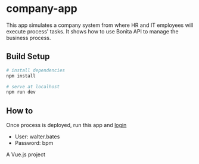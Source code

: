 # company-app

This app simulates a company system from where HR and IT employees will execute process' tasks. It shows how to use Bonita API to manage the business process.

## Build Setup

``` bash
# install dependencies
npm install

# serve at localhost
npm run dev
```

## How to

Once process is deployed, run this app and [login](http://localhost:8080/bonita) 

- User: walter.bates
- Password: bpm

A Vue.js project
